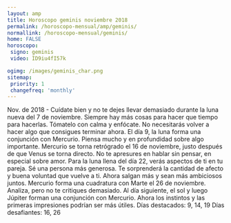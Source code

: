 ```yaml
---
layout: amp
title: Horoscopo geminis noviembre 2018 
permalink: /horoscopo-mensual/amp/geminis/
normallink: /horoscopo-mensual/geminis/
home: FALSE
horoscopo:
 signo: geminis
 video: ID9iu4fI57k

ogimg: /images/geminis_char.png
sitemap:
 priority: 1
 changefreq: 'monthly'
---
```



Nov. de 2018 - Cuídate bien y no te dejes llevar demasiado durante la luna nueva del 7 de noviembre. Siempre hay más cosas para hacer que tiempo para hacerlas. Tómatelo con calma y enfócate. No necesitarás volver a hacer algo que consigues terminar ahora. 
El día 9, la luna forma una conjunción con Mercurio. Piensa mucho y en profundidad sobre algo importante. Mercurio se torna retrógrado el 16 de noviembre, justo después de que Venus se torna directo. No te apresures en hablar sin pensar, en especial sobre amor. 
Para la luna llena del día 22, verás aspectos de ti en tu pareja. Sé una persona más generosa. Te sorprenderá la cantidad de afecto y buena voluntad que vuelve a ti. Ahora salgan más y sean más ambiciosos juntos. 
Mercurio forma una cuadratura con Marte el 26 de noviembre. Analiza, pero no te critiques demasiado. Al día siguiente, el sol y luego Júpiter forman una conjunción con Mercurio. Ahora los instintos y las primeras impresiones podrían ser más útiles. 
Días destacados: 9, 14, 19
Días desafiantes: 16, 26